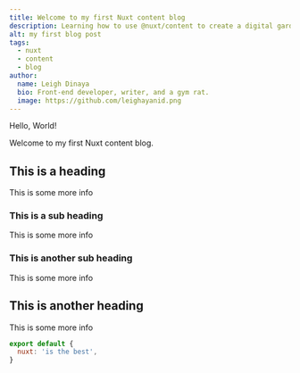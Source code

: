 ```yaml
---
title: Welcome to my first Nuxt content blog
description: Learning how to use @nuxt/content to create a digital garden
alt: my first blog post
tags:
  - nuxt
  - content
  - blog
author:
  name: Leigh Dinaya
  bio: Front-end developer, writer, and a gym rat.
  image: https://github.com/leighayanid.png
---
```


Hello, World!

Welcome to my first Nuxt content blog.

## This is a heading

This is some more info

### This is a sub heading

This is some more info

### This is another sub heading

This is some more info

## This is another heading

This is some more info

<info-box>
  <template #info-box>
    This is a vue component inside markdown using slots
  </template>
</info-box>

```js
export default {
  nuxt: 'is the best',
}
```
